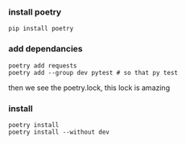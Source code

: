 ### install poetry

```
pip install poetry
```

### add dependancies

```
poetry add requests
poetry add --group dev pytest # so that py test
```

then we see the poetry.lock, this lock is amazing


### install

```
poetry install
poetry install --without dev
```